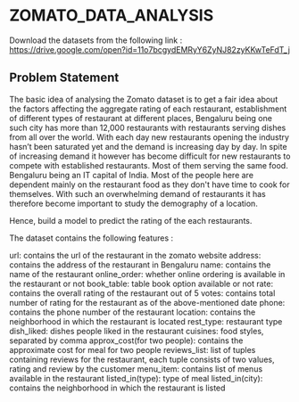 # ZOMATO_DATA_ANALYSIS
Download the datasets from the following link : https://drive.google.com/open?id=11o7bcgydEMRyY6ZyNJ82zyKKwTeFdT_j

## Problem Statement
The basic idea of analysing the Zomato dataset is to get a fair idea about the factors affecting the
aggregate rating of each restaurant, establishment of different types of restaurant at different
places, Bengaluru being one such city has more than 12,000 restaurants with restaurants serving
dishes from all over the world. With each day new restaurants opening the industry hasn’t been
saturated yet and the demand is increasing day by day. In spite of increasing demand it however
has become difficult for new restaurants to compete with established restaurants. Most of them
serving the same food. Bengaluru being an IT capital of India. Most of the people here are
dependent mainly on the restaurant food as they don&#39;t have time to cook for themselves. With
such an overwhelming demand of restaurants it has therefore become important to study the
demography of a location. 

Hence, build a model to predict the rating of the each restaurants.

The dataset contains the following features :

url: contains the url of the restaurant in the zomato website
address: contains the address of the restaurant in Bengaluru
name: contains the name of the restaurant
online_order: whether online ordering is available in the restaurant or not
book_table: table book option available or not
rate: contains the overall rating of the restaurant out of 5
votes: contains total number of rating for the restaurant as of the above-mentioned date
phone: contains the phone number of the restaurant
location: contains the neighborhood in which the restaurant is located
rest_type: restaurant type
dish_liked: dishes people liked in the restaurant
cuisines: food styles, separated by comma
approx_cost(for two people): contains the approximate cost for meal for two people
reviews_list: list of tuples containing reviews for the restaurant, each tuple consists of two
values, rating and review by the customer
menu_item: contains list of menus available in the restaurant
listed_in(type): type of meal
listed_in(city): contains the neighborhood in which the restaurant is listed
